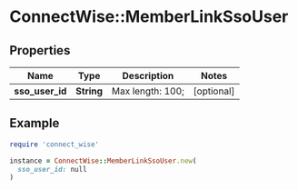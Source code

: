 # ConnectWise::MemberLinkSsoUser

## Properties

| Name | Type | Description | Notes |
| ---- | ---- | ----------- | ----- |
| **sso_user_id** | **String** |  Max length: 100; | [optional] |

## Example

```ruby
require 'connect_wise'

instance = ConnectWise::MemberLinkSsoUser.new(
  sso_user_id: null
)
```

